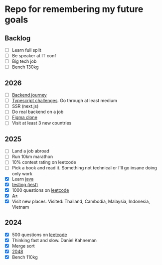 # Repo for remembering my future goals

## Backlog
 - [ ] Learn full split
 - [ ] Be speaker at IT conf
 - [ ] Big tech job
 - [ ] Bench 130kg

## 2026
 - [ ] [Backend journey](https://github.com/ArickCodeGuy/java-backend-journey)
 - [ ] [Typescript challenges](https://github.com/type-challenges/type-challenges). Go through at least medium
 - [ ] SSR (next.js)
 - [ ] Do real backend on a job
 - [ ] [Figma clone](https://github.com/ArickCodeGuy/figma-clone)
 - [ ] Visit at least 3 new countries

## 2025
 - [ ] Land a job abroad
 - [ ] Run 10km marathon
 - [ ] 10% contest rating on leetcode
 - [ ] Pick a book and read it. Something not technical or I'll go insane doing only work
 - [x] Learn [java](https://github.com/ArickCodeGuy/java-backend-journey?tab=readme-ov-file)
 - [x] [testing (jest)](https://github.com/ArickCodeGuy/jest-test)
 - [x] 1000 questions on [leetcode](https://leetcode.com/u/ArickCodeGuy/)
 - [x] [A*](https://github.com/ArickCodeGuy/a-star)
 - [x] Visit new places. Visited: Thailand, Cambodia, Malaysia, Indonesia, Vietnam

## 2024
 - [x] 500 questions on [leetcode](https://leetcode.com/u/ArickCodeGuy/)
 - [x] Thinking fast and slow. Daniel Kahneman
 - [x] Merge sort
 - [x] [2048](https://github.com/ArickCodeGuy/2048_svelte)
 - [x] Bench 110kg
